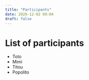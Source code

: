 ```yaml
---
title: "Participants"
date: 2020-12-02 09:04
draft: false
---
```


# List of participants

- Toto
- Mimi
- Titou
- Popolito

